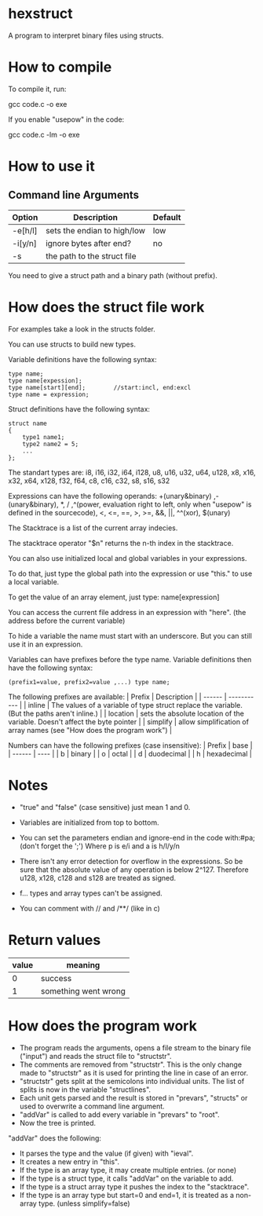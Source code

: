 # hexstruct
A program to interpret binary files using structs.

# How to compile
To compile it, run: 

gcc code.c -o exe

If you enable "usepow" in the code: 

gcc code.c -lm -o exe

# How to use it
## Command line Arguments

| Option  | Description                  |Default |
| ------- | ---------------------------- | ------ |
| -e[h/l] | sets the endian to high/low  | low    |
| -i[y/n] | ignore bytes after end?      | no     |
| -s      | the path to the struct file  |        |

You need to give a struct path and a binary path (without prefix).

# How does the struct file work

For examples take a look in the structs folder.

You can use structs to build new types.

Variable definitions have the following syntax:

```
type name;
type name[expession];
type name[start][end];        //start:incl, end:excl
type name = expression;
```

Struct definitions have the following syntax:
```
struct name 
{
    type1 name1;
    type2 name2 = 5;
    ...
};
```

The standart types are: i8, i16, i32, i64, i128, u8, u16, u32, u64, u128, x8, x16, x32, x64, x128, f32, f64, c8, c16, c32, s8, s16, s32

Expressions can have the following operands: +(unary&binary) ,-(unary&binary), *, / ,^(power, evaluation right to left, only when "usepow" is defined in the sourcecode), <, <=, ==, >, >=, &&, ||, ^^(xor), $(unary)

The Stacktrace is a list of the current array indecies.

The stacktrace operator "$n" returns the n-th index in the stacktrace.

You can also use initialized local and global variables in your expressions.

To do that, just type the global path into the expression or use "this." to use a local variable.

To get the value of an array element, just type: name[expression]

You can access the current file address in an expression with "here". (the address before the current variable)

To hide a variable the name must start with an underscore. But you can still use it in an expression.

Variables can have prefixes before the type name. Variable definitions then have the following syntax:
```
(prefix1=value, prefix2=value ,...) type name;
```

The following prefixes are available:
| Prefix   | Description                                                                                  |
| ------   | -----------                                                                                  |
| inline   | The values of a variable of type struct replace the variable. (But the paths aren't inline.) |
| location | sets the absolute location of the variable. Doesn't affect the byte pointer                  |
| simplify | allow simplification of array names (see "How does the program work")                        |

Numbers can have the following prefixes (case insensitive):
| Prefix | base        |
| ------ | ----        |
| b      | binary      |
| o      | octal       |
| d      | duodecimal  |
| h      | hexadecimal |

# Notes
- "true" and "false" (case sensitive) just mean 1 and 0.

- Variables are initialized from top to bottom.

- You can set the parameters endian and ignore-end in the code with:#pa; (don't forget the ';')
Where p is e/i and a is h/l/y/n

- There isn't any error detection for overflow in the expressions. So be sure that the absolute value of any operation is below 2^127.
Therefore u128, x128, c128 and s128 are treated as signed.

- f... types and array types can't be assigned.

- You can comment with // and /**/ (like in c)

# Return values
| value | meaning              |
| ----- | -------              |
| 0     | success              |
| 1     | something went wrong |

# How does the program work
- The program reads the arguments, opens a file stream to the binary file ("input") and reads the struct file to "structstr".
- The comments are removed from "structstr". This is the only change made to "structstr" as it is used for printing the line in case of an error.
- "structstr" gets split at the semicolons into individual units. The list of splits is now in the variable "structlines".
- Each unit gets parsed and the result is stored in "prevars", "structs" or used to overwrite a command line argument.
- "addVar" is called to add every variable in "prevars" to "root".
- Now the tree is printed.

"addVar" does the following:
- It parses the type and the value (if given) with "ieval".
- It creates a new entry in "this".
- If the type is an array type, it may create multiple entries. (or none)
- If the type is a struct type, it calls "addVar" on the variable to add.
- If the type is a struct array type it pushes the index to the "stacktrace".
- If the type is an array type but start=0 and end=1, it is treated as a non-array type. (unless simplify=false)
